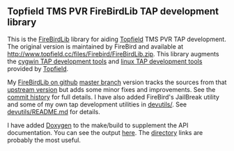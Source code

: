 ## Topfield TMS PVR FireBirdLib TAP development library

This is the [FireBirdLib][fb] library for aiding [Topfield][tf] TMS PVR
TAP development. The original version is maintained by FireBird and
available at <http://www.topfield.cc/files/Firebird/FireBirdLib.zip>.
This library augments the [cygwin TAP development tools][cygtools] and
[linux TAP development tools][lintools] provided by [Topfield][tf].

My [FireBirdLib on github][fbgit] [master branch][master] version tracks
the sources from that [upstream version][upstream] but adds some minor
fixes and improvements. See the [commit history][commits] for full
details. I have also added FireBird's JailBreak utility and some of my
own tap development utilities in [devutils/][devutils]. See
[devutils/README.md][devread] for details.

I have added [Doxygen][doxygen] to the make/build to supplement the API
documentation. You can see the output [here][fbdoxy]. The
[directory][fbdirs] links are probably the most useful.

[fb]: http://www.topfield.cc/files/Firebird/FireBirdLib.zip
[fbgit]: http://github.com/bulletmark/FireBirdLib/
[commits]: http://github.com/bulletmark/FireBirdLib/commits/master/
[master]: http://github.com/bulletmark/FireBirdLib/tree/master/
[upstream]: http://github.com/bulletmark/FireBirdLib/tree/upstream/
[devutils]: http://github.com/bulletmark/FireBirdLib/tree/master/devutils
[devread]: http://github.com/bulletmark/FireBirdLib/blob/master/devutils/README.md
[tf]: http://www.topfield.co.kr/
[cygtools]: http://www.topfield.co.kr/eng/download/utility_view.asp?idx=29&tb=&tn=utility
[lintools]: http://www.topfield.co.kr/eng/download/utility_view.asp?idx=28&tb=&tn=utility
[doxygen]: http://www.doxygen.org/
[fbdoxy]: http://markb.dreamhosters.com/FireBirdLib/HTMLDOCS/
[fbdirs]: http://markb.dreamhosters.com/FireBirdLib/HTMLDOCS/dirs.html
